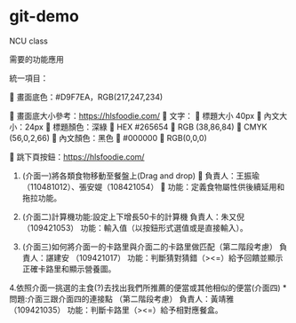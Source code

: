 # git-demo
NCU class

需要的功能應用

統一項目：

	畫面底色：#D9F7EA，RGB(217,247,234)

	畫面底大小參考：https://hlsfoodie.com/
	文字：
	標題大小 40px
	內文大小：24px
	標題顏色：深綠
	HEX #265654
	RGB (38,86,84)
	CMYK (56,0,2,66)
	內文顏色：黑色
	#000000
	RGB(0,0,0)

	跳下頁按鈕：https://hlsfoodie.com/ 


1. (介面一)將各類食物移動至餐盤上(Drag and drop) 
	負責人：王振瑜（110481012）、張安媞（108421054）
	功能：定義食物屬性供後續延用和拖拉功能。
 


2. (介面二)計算機功能:設定上下增長50卡的計算機
負責人：朱又倪（109421053）
功能：輸入值（以按鈕形式選值或是直接輸入）。
 

3. (介面三)如何將介面一的卡路里與介面二的卡路里做匹配（第二階段考慮）
負責人：諶建安 （109421017）
功能：判斷猜對猜錯（><=）給予回饋並顯示正確卡路里和顯示營養圖。
 

4.依照介面一挑選的主食(?)去找出我們所推薦的便當或其他相似的便當(介面四)
*問題:介面三跟介面四的連接點 （第二階段考慮）
負責人：黃靖雅 （109421035）
功能：判斷卡路里（><=）給予相對應餐盒。
